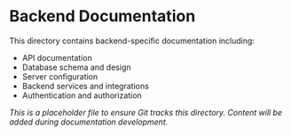 # Backend Documentation

This directory contains backend-specific documentation including:
- API documentation
- Database schema and design
- Server configuration
- Backend services and integrations
- Authentication and authorization

*This is a placeholder file to ensure Git tracks this directory. Content will be added during documentation development.*
